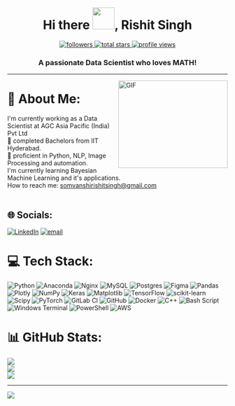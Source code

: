 <h1 align="center">Hi there <img src="https://raw.githubusercontent.com/MartinHeinz/MartinHeinz/master/wave.gif" width="50">, Rishit Singh</h1>

<p align="center">
<a href="https://github.com/RishitSingh10?tab=followers">
  <img alt="followers" title="Follow me on Github" src="https://custom-icon-badges.demolab.com/github/followers/RishitSingh10?color=236ad3&labelColor=1155ba&style=for-the-badge&logo=person-add&label=Followers&logoColor=white"/>
</a>
<a href="https://github.com/Ujjwalshaw?tab=stars">
  <img alt="total stars" title="Total stars on GitHub" src="https://custom-icon-badges.demolab.com/github/stars/RishitSingh10?color=55960c&style=for-the-badge&labelColor=488207&logo=star"/>

  <a href="https://github.com/Ujjwalshaw">
<img alt="profile views" title="Profile views on GitHub" src="https://komarev.com/ghpvc/?username=RishitSingh10&style=for-the-badge&color=blue"/>
    </a>
</p>
<h3 align="center">A passionate Data Scientist who loves MATH!</h3>
<hr />
<img align="right" alt="GIF" src="https://raw.githubusercontent.com/mitul3737/mitul3737/main/mituls%20code.gif" width="250" height="200" />

# 💫 About Me:
I'm currently working as a Data Scientist at AGC Asia Pacific (India) Pvt Ltd<br>🔭 completed Bachelors from IIT Hyderabad.<br>🌱 proficient in Python, NLP, Image Processing and automation.<br>I'm currently learning Bayesian Machine Learning and it's applications.<br>How to reach me: somvanshirishitsingh@gmail.com<br> <br>

## 🌐 Socials:
[![LinkedIn](https://img.shields.io/badge/LinkedIn-%230077B5.svg?logo=linkedin&logoColor=white)](https://linkedin.com/in/rishitsingh) [![email](https://img.shields.io/badge/Email-D14836?logo=gmail&logoColor=white)](mailto:somvanshirishitsingh@gmail.com) 

# 💻 Tech Stack:
![Python](https://img.shields.io/badge/python-3670A0?style=for-the-badge&logo=python&logoColor=ffdd54) ![Anaconda](https://img.shields.io/badge/Anaconda-%2344A833.svg?style=for-the-badge&logo=anaconda&logoColor=white) ![Nginx](https://img.shields.io/badge/nginx-%23009639.svg?style=for-the-badge&logo=nginx&logoColor=white) ![MySQL](https://img.shields.io/badge/mysql-4479A1.svg?style=for-the-badge&logo=mysql&logoColor=white) ![Postgres](https://img.shields.io/badge/postgres-%23316192.svg?style=for-the-badge&logo=postgresql&logoColor=white) ![Figma](https://img.shields.io/badge/figma-%23F24E1E.svg?style=for-the-badge&logo=figma&logoColor=white) ![Pandas](https://img.shields.io/badge/pandas-%23150458.svg?style=for-the-badge&logo=pandas&logoColor=white) ![Plotly](https://img.shields.io/badge/Plotly-%233F4F75.svg?style=for-the-badge&logo=plotly&logoColor=white) ![NumPy](https://img.shields.io/badge/numpy-%23013243.svg?style=for-the-badge&logo=numpy&logoColor=white) ![Keras](https://img.shields.io/badge/Keras-%23D00000.svg?style=for-the-badge&logo=Keras&logoColor=white) ![Matplotlib](https://img.shields.io/badge/Matplotlib-%23ffffff.svg?style=for-the-badge&logo=Matplotlib&logoColor=black) ![TensorFlow](https://img.shields.io/badge/TensorFlow-%23FF6F00.svg?style=for-the-badge&logo=TensorFlow&logoColor=white) ![scikit-learn](https://img.shields.io/badge/scikit--learn-%23F7931E.svg?style=for-the-badge&logo=scikit-learn&logoColor=white) ![Scipy](https://img.shields.io/badge/SciPy-%230C55A5.svg?style=for-the-badge&logo=scipy&logoColor=%white) ![PyTorch](https://img.shields.io/badge/PyTorch-%23EE4C2C.svg?style=for-the-badge&logo=PyTorch&logoColor=white) ![GitLab CI](https://img.shields.io/badge/gitlab%20CI-%23181717.svg?style=for-the-badge&logo=gitlab&logoColor=white) ![GitHub](https://img.shields.io/badge/github-%23121011.svg?style=for-the-badge&logo=github&logoColor=white) ![Docker](https://img.shields.io/badge/docker-%230db7ed.svg?style=for-the-badge&logo=docker&logoColor=white) ![C++](https://img.shields.io/badge/c++-%2300599C.svg?style=for-the-badge&logo=c%2B%2B&logoColor=white) ![Bash Script](https://img.shields.io/badge/bash_script-%23121011.svg?style=for-the-badge&logo=gnu-bash&logoColor=white) ![Windows Terminal](https://img.shields.io/badge/Windows%20Terminal-%234D4D4D.svg?style=for-the-badge&logo=windows-terminal&logoColor=white) ![PowerShell](https://img.shields.io/badge/PowerShell-%235391FE.svg?style=for-the-badge&logo=powershell&logoColor=white) ![AWS](https://img.shields.io/badge/AWS-%23FF9900.svg?style=for-the-badge&logo=amazon-aws&logoColor=white)
# 📊 GitHub Stats:
![](https://github-readme-stats.vercel.app/api?username=RIshitSingh10&theme=dark&hide_border=false&include_all_commits=true&count_private=true)<br/>
![](https://github-readme-streak-stats.herokuapp.com/?user=RIshitSingh10&theme=dark&hide_border=false)<br/>
![](https://github-readme-stats.vercel.app/api/top-langs/?username=RIshitSingh10&theme=dark&hide_border=false&include_all_commits=true&count_private=true&layout=compact)

---
[![](https://visitcount.itsvg.in/api?id=RIshitSingh10&icon=0&color=0)](https://visitcount.itsvg.in)

<!-- Proudly created with GPRM ( https://gprm.itsvg.in ) -->
